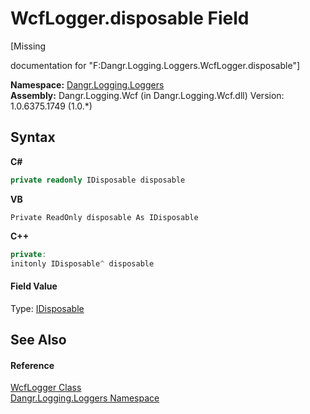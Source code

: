 # WcfLogger.disposable Field
 

\[Missing <summary> documentation for "F:Dangr.Logging.Loggers.WcfLogger.disposable"\]

**Namespace:**&nbsp;<a href="N_Dangr_Logging_Loggers">Dangr.Logging.Loggers</a><br />**Assembly:**&nbsp;Dangr.Logging.Wcf (in Dangr.Logging.Wcf.dll) Version: 1.0.6375.1749 (1.0.*)

## Syntax

**C#**<br />
``` C#
private readonly IDisposable disposable
```

**VB**<br />
``` VB
Private ReadOnly disposable As IDisposable
```

**C++**<br />
``` C++
private:
initonly IDisposable^ disposable
```


#### Field Value
Type: <a href="http://msdn2.microsoft.com/en-us/library/aax125c9" target="_blank">IDisposable</a>

## See Also


#### Reference
<a href="T_Dangr_Logging_Loggers_WcfLogger">WcfLogger Class</a><br /><a href="N_Dangr_Logging_Loggers">Dangr.Logging.Loggers Namespace</a><br />